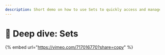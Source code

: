 ```yaml
---
description: Short demo on how to use Sets to quickly access and manage Objects in Anytype.
---
```


# 🌟 Deep dive: Sets

{% embed url="https://vimeo.com/717016770?share=copy" %}
